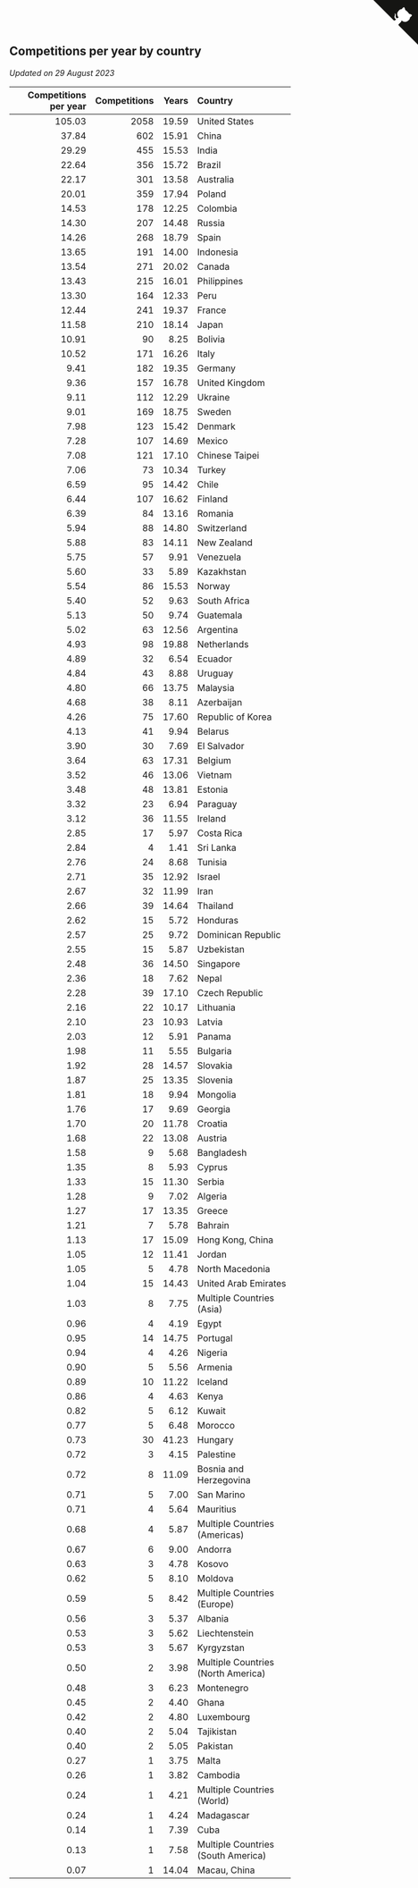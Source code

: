 ## Competitions per year by country

*Updated on 29 August 2023*

| Competitions per year | Competitions | Years | Country |
| ---: | ---: | ---: | :--- |
| 105.03 | 2058 | 19.59 | United States |
| 37.84 | 602 | 15.91 | China |
| 29.29 | 455 | 15.53 | India |
| 22.64 | 356 | 15.72 | Brazil |
| 22.17 | 301 | 13.58 | Australia |
| 20.01 | 359 | 17.94 | Poland |
| 14.53 | 178 | 12.25 | Colombia |
| 14.30 | 207 | 14.48 | Russia |
| 14.26 | 268 | 18.79 | Spain |
| 13.65 | 191 | 14.00 | Indonesia |
| 13.54 | 271 | 20.02 | Canada |
| 13.43 | 215 | 16.01 | Philippines |
| 13.30 | 164 | 12.33 | Peru |
| 12.44 | 241 | 19.37 | France |
| 11.58 | 210 | 18.14 | Japan |
| 10.91 | 90 | 8.25 | Bolivia |
| 10.52 | 171 | 16.26 | Italy |
| 9.41 | 182 | 19.35 | Germany |
| 9.36 | 157 | 16.78 | United Kingdom |
| 9.11 | 112 | 12.29 | Ukraine |
| 9.01 | 169 | 18.75 | Sweden |
| 7.98 | 123 | 15.42 | Denmark |
| 7.28 | 107 | 14.69 | Mexico |
| 7.08 | 121 | 17.10 | Chinese Taipei |
| 7.06 | 73 | 10.34 | Turkey |
| 6.59 | 95 | 14.42 | Chile |
| 6.44 | 107 | 16.62 | Finland |
| 6.39 | 84 | 13.16 | Romania |
| 5.94 | 88 | 14.80 | Switzerland |
| 5.88 | 83 | 14.11 | New Zealand |
| 5.75 | 57 | 9.91 | Venezuela |
| 5.60 | 33 | 5.89 | Kazakhstan |
| 5.54 | 86 | 15.53 | Norway |
| 5.40 | 52 | 9.63 | South Africa |
| 5.13 | 50 | 9.74 | Guatemala |
| 5.02 | 63 | 12.56 | Argentina |
| 4.93 | 98 | 19.88 | Netherlands |
| 4.89 | 32 | 6.54 | Ecuador |
| 4.84 | 43 | 8.88 | Uruguay |
| 4.80 | 66 | 13.75 | Malaysia |
| 4.68 | 38 | 8.11 | Azerbaijan |
| 4.26 | 75 | 17.60 | Republic of Korea |
| 4.13 | 41 | 9.94 | Belarus |
| 3.90 | 30 | 7.69 | El Salvador |
| 3.64 | 63 | 17.31 | Belgium |
| 3.52 | 46 | 13.06 | Vietnam |
| 3.48 | 48 | 13.81 | Estonia |
| 3.32 | 23 | 6.94 | Paraguay |
| 3.12 | 36 | 11.55 | Ireland |
| 2.85 | 17 | 5.97 | Costa Rica |
| 2.84 | 4 | 1.41 | Sri Lanka |
| 2.76 | 24 | 8.68 | Tunisia |
| 2.71 | 35 | 12.92 | Israel |
| 2.67 | 32 | 11.99 | Iran |
| 2.66 | 39 | 14.64 | Thailand |
| 2.62 | 15 | 5.72 | Honduras |
| 2.57 | 25 | 9.72 | Dominican Republic |
| 2.55 | 15 | 5.87 | Uzbekistan |
| 2.48 | 36 | 14.50 | Singapore |
| 2.36 | 18 | 7.62 | Nepal |
| 2.28 | 39 | 17.10 | Czech Republic |
| 2.16 | 22 | 10.17 | Lithuania |
| 2.10 | 23 | 10.93 | Latvia |
| 2.03 | 12 | 5.91 | Panama |
| 1.98 | 11 | 5.55 | Bulgaria |
| 1.92 | 28 | 14.57 | Slovakia |
| 1.87 | 25 | 13.35 | Slovenia |
| 1.81 | 18 | 9.94 | Mongolia |
| 1.76 | 17 | 9.69 | Georgia |
| 1.70 | 20 | 11.78 | Croatia |
| 1.68 | 22 | 13.08 | Austria |
| 1.58 | 9 | 5.68 | Bangladesh |
| 1.35 | 8 | 5.93 | Cyprus |
| 1.33 | 15 | 11.30 | Serbia |
| 1.28 | 9 | 7.02 | Algeria |
| 1.27 | 17 | 13.35 | Greece |
| 1.21 | 7 | 5.78 | Bahrain |
| 1.13 | 17 | 15.09 | Hong Kong, China |
| 1.05 | 12 | 11.41 | Jordan |
| 1.05 | 5 | 4.78 | North Macedonia |
| 1.04 | 15 | 14.43 | United Arab Emirates |
| 1.03 | 8 | 7.75 | Multiple Countries (Asia) |
| 0.96 | 4 | 4.19 | Egypt |
| 0.95 | 14 | 14.75 | Portugal |
| 0.94 | 4 | 4.26 | Nigeria |
| 0.90 | 5 | 5.56 | Armenia |
| 0.89 | 10 | 11.22 | Iceland |
| 0.86 | 4 | 4.63 | Kenya |
| 0.82 | 5 | 6.12 | Kuwait |
| 0.77 | 5 | 6.48 | Morocco |
| 0.73 | 30 | 41.23 | Hungary |
| 0.72 | 3 | 4.15 | Palestine |
| 0.72 | 8 | 11.09 | Bosnia and Herzegovina |
| 0.71 | 5 | 7.00 | San Marino |
| 0.71 | 4 | 5.64 | Mauritius |
| 0.68 | 4 | 5.87 | Multiple Countries (Americas) |
| 0.67 | 6 | 9.00 | Andorra |
| 0.63 | 3 | 4.78 | Kosovo |
| 0.62 | 5 | 8.10 | Moldova |
| 0.59 | 5 | 8.42 | Multiple Countries (Europe) |
| 0.56 | 3 | 5.37 | Albania |
| 0.53 | 3 | 5.62 | Liechtenstein |
| 0.53 | 3 | 5.67 | Kyrgyzstan |
| 0.50 | 2 | 3.98 | Multiple Countries (North America) |
| 0.48 | 3 | 6.23 | Montenegro |
| 0.45 | 2 | 4.40 | Ghana |
| 0.42 | 2 | 4.80 | Luxembourg |
| 0.40 | 2 | 5.04 | Tajikistan |
| 0.40 | 2 | 5.05 | Pakistan |
| 0.27 | 1 | 3.75 | Malta |
| 0.26 | 1 | 3.82 | Cambodia |
| 0.24 | 1 | 4.21 | Multiple Countries (World) |
| 0.24 | 1 | 4.24 | Madagascar |
| 0.14 | 1 | 7.39 | Cuba |
| 0.13 | 1 | 7.58 | Multiple Countries (South America) |
| 0.07 | 1 | 14.04 | Macau, China |


<a href="https://github.com/jonatanklosko/wca_statistics" class="github-corner" aria-label="View source on Github"><svg width="80" height="80" viewBox="0 0 250 250" style="fill:#151513; color:#fff; position: absolute; top: 0; border: 0; right: 0;" aria-hidden="true"><path d="M0,0 L115,115 L130,115 L142,142 L250,250 L250,0 Z"></path><path d="M128.3,109.0 C113.8,99.7 119.0,89.6 119.0,89.6 C122.0,82.7 120.5,78.6 120.5,78.6 C119.2,72.0 123.4,76.3 123.4,76.3 C127.3,80.9 125.5,87.3 125.5,87.3 C122.9,97.6 130.6,101.9 134.4,103.2" fill="currentColor" style="transform-origin: 130px 106px;" class="octo-arm"></path><path d="M115.0,115.0 C114.9,115.1 118.7,116.5 119.8,115.4 L133.7,101.6 C136.9,99.2 139.9,98.4 142.2,98.6 C133.8,88.0 127.5,74.4 143.8,58.0 C148.5,53.4 154.0,51.2 159.7,51.0 C160.3,49.4 163.2,43.6 171.4,40.1 C171.4,40.1 176.1,42.5 178.8,56.2 C183.1,58.6 187.2,61.8 190.9,65.4 C194.5,69.0 197.7,73.2 200.1,77.6 C213.8,80.2 216.3,84.9 216.3,84.9 C212.7,93.1 206.9,96.0 205.4,96.6 C205.1,102.4 203.0,107.8 198.3,112.5 C181.9,128.9 168.3,122.5 157.7,114.1 C157.9,116.9 156.7,120.9 152.7,124.9 L141.0,136.5 C139.8,137.7 141.6,141.9 141.8,141.8 Z" fill="currentColor" class="octo-body"></path></svg></a><style>.github-corner:hover .octo-arm{animation:octocat-wave 560ms ease-in-out}@keyframes octocat-wave{0%,100%{transform:rotate(0)}20%,60%{transform:rotate(-25deg)}40%,80%{transform:rotate(10deg)}}@media (max-width:500px){.github-corner:hover .octo-arm{animation:none}.github-corner .octo-arm{animation:octocat-wave 560ms ease-in-out}}</style>
